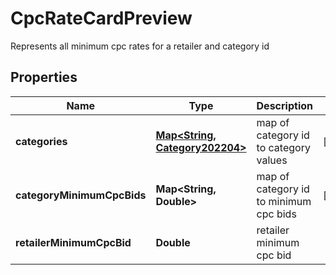 

# CpcRateCardPreview

Represents all minimum cpc rates for a retailer and category id

## Properties

| Name | Type | Description | Notes |
|------------ | ------------- | ------------- | -------------|
|**categories** | [**Map&lt;String, Category202204&gt;**](Category202204.md) | map of category id to category values |  [optional] |
|**categoryMinimumCpcBids** | **Map&lt;String, Double&gt;** | map of category id to minimum cpc bids |  [optional] |
|**retailerMinimumCpcBid** | **Double** | retailer minimum cpc bid |  |



